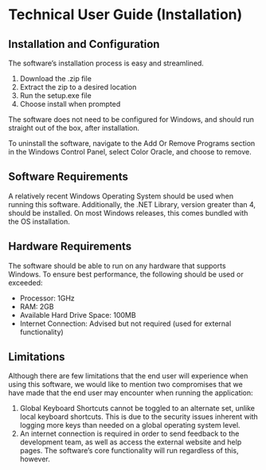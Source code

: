# Technical User Guide (Installation)

## Installation and Configuration

The software’s installation process is easy and streamlined.

1.  Download the .zip file
2.  Extract the zip to a desired location
3.  Run the setup.exe file
4.  Choose install when prompted
    
The software does not need to be configured for Windows, and should run straight out of the box, after installation.

To uninstall the software, navigate to the Add Or Remove Programs section in the Windows Control Panel, select Color Oracle, and choose to remove.  

## Software Requirements
A relatively recent Windows Operating System should be used when running this software. Additionally, the .NET Library, version greater than 4, should be installed. On most Windows releases, this comes bundled with the OS installation.

## Hardware Requirements
The software should be able to run on any hardware that supports Windows. To ensure best performance, the following should be used or exceeded:

-   Processor: 1GHz
-   RAM: 2GB
-   Available Hard Drive Space: 100MB
-   Internet Connection: Advised but not required (used for external functionality)

## Limitations

Although there are few limitations that the end user will experience when using this software, we would like to mention two compromises that we have made that the end user may encounter when running the application:

1.  Global Keyboard Shortcuts cannot be toggled to an alternate set, unlike local keyboard shortcuts. This is due to the security issues inherent with logging more keys than needed on a global operating system level.
2.  An internet connection is required in order to send feedback to the development team, as well as access the external website and help pages. The software’s core functionality will run regardless of this, however.